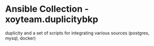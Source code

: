 # Ansible Collection - xoyteam.duplicitybkp

duplicity and a set of scripts for integrating various sources (postgres, mysql, docker)
